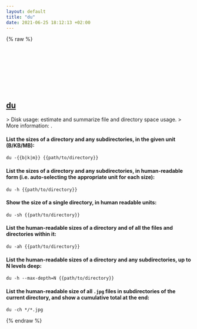 ```yaml
---
layout: default
title: "du"
date: 2021-06-25 18:12:13 +02:00
---
```

{% raw %}
<h2 id="du">
  <a href="/en/common/du.html">du</a> <a href="#du"><svg class="icon">
    <use href="/assets/images/unicode_sprite.svg#link" />
  </svg></a>
</h2>
> Disk usage: estimate and summarize file and directory space usage.
> More information: <https://www.gnu.org/software/coreutils/du>.

#### List the sizes of a directory and any subdirectories, in the given unit (B/KB/MB):
```shell
du -{{b|k|m}} {{path/to/directory}}
```
#### List the sizes of a directory and any subdirectories, in human-readable form (i.e. auto-selecting the appropriate unit for each size):
```shell
du -h {{path/to/directory}}
```
#### Show the size of a single directory, in human readable units:
```shell
du -sh {{path/to/directory}}
```
#### List the human-readable sizes of a directory and of all the files and directories within it:
```shell
du -ah {{path/to/directory}}
```
#### List the human-readable sizes of a directory and any subdirectories, up to N levels deep:
```shell
du -h --max-depth=N {{path/to/directory}}
```
#### List the human-readable size of all `.jpg` files in subdirectories of the current directory, and show a cumulative total at the end:
```shell
du -ch */*.jpg
```
{% endraw %}